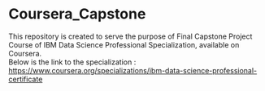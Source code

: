 # Coursera_Capstone
This repository is created to serve the purpose of Final Capstone Project Course of IBM Data Science Professional Specialization, available on Coursera.<br>
Below is the link to the specialization :<br>
https://www.coursera.org/specializations/ibm-data-science-professional-certificate
